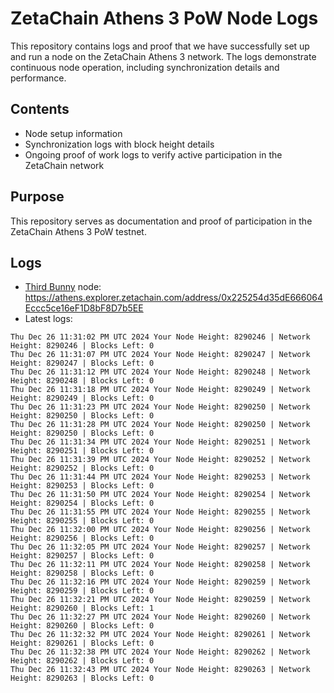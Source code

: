 # ZetaChain Athens 3 PoW Node Logs
This repository contains logs and proof that we have successfully set up and run a node on the ZetaChain Athens 3 network. The logs demonstrate continuous node operation, including synchronization details and performance.

## Contents
- Node setup information
- Synchronization logs with block height details
- Ongoing proof of work logs to verify active participation in the ZetaChain network

## Purpose
This repository serves as documentation and proof of participation in the ZetaChain Athens 3 PoW testnet.

## Logs

- [Third Bunny](https://thirdbunny.xyz/) node: https://athens.explorer.zetachain.com/address/0x225254d35dE666064Eccc5ce16eF1D8bF8D7b5EE
- Latest logs:
```
Thu Dec 26 11:31:02 PM UTC 2024 Your Node Height: 8290246 | Network Height: 8290246 | Blocks Left: 0
Thu Dec 26 11:31:07 PM UTC 2024 Your Node Height: 8290247 | Network Height: 8290247 | Blocks Left: 0
Thu Dec 26 11:31:12 PM UTC 2024 Your Node Height: 8290248 | Network Height: 8290248 | Blocks Left: 0
Thu Dec 26 11:31:18 PM UTC 2024 Your Node Height: 8290249 | Network Height: 8290249 | Blocks Left: 0
Thu Dec 26 11:31:23 PM UTC 2024 Your Node Height: 8290250 | Network Height: 8290250 | Blocks Left: 0
Thu Dec 26 11:31:28 PM UTC 2024 Your Node Height: 8290250 | Network Height: 8290250 | Blocks Left: 0
Thu Dec 26 11:31:34 PM UTC 2024 Your Node Height: 8290251 | Network Height: 8290251 | Blocks Left: 0
Thu Dec 26 11:31:39 PM UTC 2024 Your Node Height: 8290252 | Network Height: 8290252 | Blocks Left: 0
Thu Dec 26 11:31:44 PM UTC 2024 Your Node Height: 8290253 | Network Height: 8290253 | Blocks Left: 0
Thu Dec 26 11:31:50 PM UTC 2024 Your Node Height: 8290254 | Network Height: 8290254 | Blocks Left: 0
Thu Dec 26 11:31:55 PM UTC 2024 Your Node Height: 8290255 | Network Height: 8290255 | Blocks Left: 0
Thu Dec 26 11:32:00 PM UTC 2024 Your Node Height: 8290256 | Network Height: 8290256 | Blocks Left: 0
Thu Dec 26 11:32:05 PM UTC 2024 Your Node Height: 8290257 | Network Height: 8290257 | Blocks Left: 0
Thu Dec 26 11:32:11 PM UTC 2024 Your Node Height: 8290258 | Network Height: 8290258 | Blocks Left: 0
Thu Dec 26 11:32:16 PM UTC 2024 Your Node Height: 8290259 | Network Height: 8290259 | Blocks Left: 0
Thu Dec 26 11:32:21 PM UTC 2024 Your Node Height: 8290259 | Network Height: 8290260 | Blocks Left: 1
Thu Dec 26 11:32:27 PM UTC 2024 Your Node Height: 8290260 | Network Height: 8290260 | Blocks Left: 0
Thu Dec 26 11:32:32 PM UTC 2024 Your Node Height: 8290261 | Network Height: 8290261 | Blocks Left: 0
Thu Dec 26 11:32:38 PM UTC 2024 Your Node Height: 8290262 | Network Height: 8290262 | Blocks Left: 0
Thu Dec 26 11:32:43 PM UTC 2024 Your Node Height: 8290263 | Network Height: 8290263 | Blocks Left: 0
```
